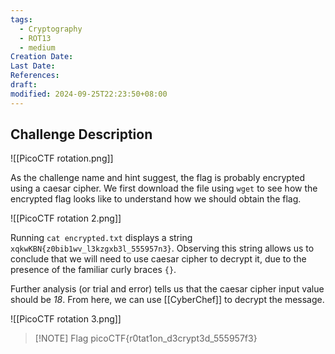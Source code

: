 ```yaml
---
tags:
  - Cryptography
  - ROT13
  - medium
Creation Date: 
Last Date: 
References: 
draft: 
modified: 2024-09-25T22:23:50+08:00
---
```

## Challenge Description

![[PicoCTF rotation.png]]

As the challenge name and hint suggest, the flag is probably encrypted using a caesar cipher. We first download the file using `wget` to see how the encrypted flag looks like to understand how we should obtain the flag. 

![[PicoCTF rotation 2.png]]

Running `cat encrypted.txt` displays a string `xqkwKBN{z0bib1wv_l3kzgxb3l_555957n3}`. Observing this string allows us to conclude that we will need to use caesar cipher to decrypt it, due to the presence of the familiar curly braces `{}`. 

Further analysis (or trial and error) tells us that the caesar cipher input value should be _18_. From here, we can use [[CyberChef]] to decrypt the message.

![[PicoCTF rotation 3.png]]

> [!NOTE] Flag
>picoCTF{r0tat1on_d3crypt3d_555957f3}